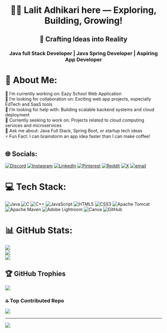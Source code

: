 <h1 align="center">🙋‍♂️ Lalit Adhikari here — Exploring, Building, Growing!</h1>
<h2 align="center">🎨 Crafting Ideas into Reality</h2>
<h3 align="center">Java full Stack Developer | Java Spring Developer | Aspiring App Developer</h3>

# 🚀 About Me:
🔭 I’m currently working on: Eazy School Web Application<br>👯 I’m looking for collaboration on: Exciting web app projects, especially EdTech and SaaS tools<br>🤝 I’m looking for help with: Building scalable backend systems and cloud deployment<br>🌱 Currently seeking to work on: Projects related to cloud computing services and microservices<br>💬 Ask me about: Java Full Stack, Spring Boot, or startup tech ideas<br>⚡ Fun Fact: I can brainstorm an app idea faster than I can make coffee!


## 🌐 Socials:
[![Discord](https://img.shields.io/badge/Discord-%237289DA.svg?logo=discord&logoColor=white)](https://discord.gg/tsRsKQb6) [![Instagram](https://img.shields.io/badge/Instagram-%23E4405F.svg?logo=Instagram&logoColor=white)](https://www.instagram.com/lalitadhikari30/) [![LinkedIn](https://img.shields.io/badge/LinkedIn-%230077B5.svg?logo=linkedin&logoColor=white)](https://www.linkedin.com/in/lalit-adhikari-1a85a51a7/) [![Pinterest](https://img.shields.io/badge/Pinterest-%23E60023.svg?logo=Pinterest&logoColor=white)](https://in.pinterest.com/lalitadhikari30/) [![Reddit](https://img.shields.io/badge/Reddit-%23FF4500.svg?logo=Reddit&logoColor=white)](https://www.reddit.com/user/Patient-Usual7256/) [![X](https://img.shields.io/badge/X-black.svg?logo=X&logoColor=white)](https://x.com/lalitadhikari_) [![email](https://img.shields.io/badge/Email-D14836?logo=gmail&logoColor=white)](adhikarilalit9968@gmail.com)
# 💻 Tech Stack:
![Java](https://img.shields.io/badge/java-%23ED8B00.svg?style=flat&logo=openjdk&logoColor=white) ![C](https://img.shields.io/badge/c-%2300599C.svg?style=flat&logo=c&logoColor=white) ![C++](https://img.shields.io/badge/c++-%2300599C.svg?style=flat&logo=c%2B%2B&logoColor=white) ![JavaScript](https://img.shields.io/badge/javascript-%23323330.svg?style=flat&logo=javascript&logoColor=%23F7DF1E) ![HTML5](https://img.shields.io/badge/html5-%23E34F26.svg?style=flat&logo=html5&logoColor=white) ![CSS3](https://img.shields.io/badge/css3-%231572B6.svg?style=flat&logo=css3&logoColor=white) ![Apache Tomcat](https://img.shields.io/badge/apache%20tomcat-%23F8DC75.svg?style=flat&logo=apache-tomcat&logoColor=black) ![Apache Maven](https://img.shields.io/badge/Apache%20Maven-C71A36?style=flat&logo=Apache%20Maven&logoColor=white) ![Adobe Lightroom](https://img.shields.io/badge/Adobe%20Lightroom-31A8FF.svg?style=flat&logo=Adobe%20Lightroom&logoColor=white) ![Canva](https://img.shields.io/badge/Canva-%2300C4CC.svg?style=flat&logo=Canva&logoColor=white) ![GitHub](https://img.shields.io/badge/github-%23121011.svg?style=flat&logo=github&logoColor=white)
# 📊 GitHub Stats:
![](https://github-readme-stats.vercel.app/api?username=Lalitadhikari99&theme=dark&hide_border=false&include_all_commits=true&count_private=true)<br/>
![](https://nirzak-streak-stats.vercel.app/?user=Lalitadhikari99&theme=dark&hide_border=false)<br/>
![](https://github-readme-stats.vercel.app/api/top-langs/?username=Lalitadhikari99&theme=dark&hide_border=false&include_all_commits=true&count_private=true&layout=compact)

## 🏆 GitHub Trophies
![](https://github-profile-trophy.vercel.app/?username=Lalitadhikari99&theme=radical&no-frame=false&no-bg=false&margin-w=4)

### 🔝 Top Contributed Repo
![](https://github-contributor-stats.vercel.app/api?username=Lalitadhikari99&limit=5&theme=dark&combine_all_yearly_contributions=true)

---
[![](https://visitcount.itsvg.in/api?id=Lalitadhikari99&icon=1&color=1)](https://visitcount.itsvg.in)

<!-- Proudly created with GPRM ( https://gprm.itsvg.in ) -->
